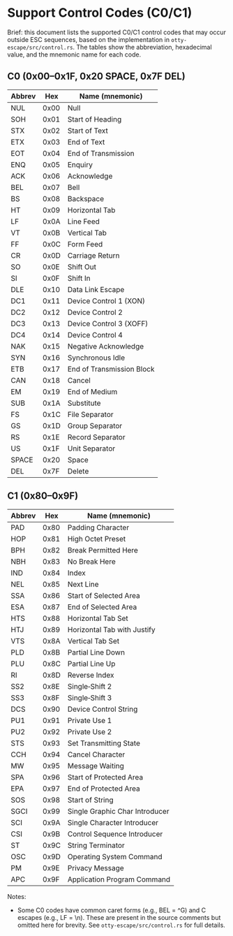 # Support Control Codes (C0/C1)

Brief: this document lists the supported C0/C1 control codes that may occur
outside ESC sequences, based on the implementation in
`otty-escape/src/control.rs`. The tables show the abbreviation, hexadecimal
value, and the mnemonic name for each code.

## C0 (0x00–0x1F, 0x20 SPACE, 0x7F DEL)

| Abbrev | Hex  | Name (mnemonic)       |
|---|---|---|
| NUL | 0x00 | Null |
| SOH | 0x01 | Start of Heading |
| STX | 0x02 | Start of Text |
| ETX | 0x03 | End of Text |
| EOT | 0x04 | End of Transmission |
| ENQ | 0x05 | Enquiry |
| ACK | 0x06 | Acknowledge |
| BEL | 0x07 | Bell |
| BS  | 0x08 | Backspace |
| HT  | 0x09 | Horizontal Tab |
| LF  | 0x0A | Line Feed |
| VT  | 0x0B | Vertical Tab |
| FF  | 0x0C | Form Feed |
| CR  | 0x0D | Carriage Return |
| SO  | 0x0E | Shift Out |
| SI  | 0x0F | Shift In |
| DLE | 0x10 | Data Link Escape |
| DC1 | 0x11 | Device Control 1 (XON) |
| DC2 | 0x12 | Device Control 2 |
| DC3 | 0x13 | Device Control 3 (XOFF) |
| DC4 | 0x14 | Device Control 4 |
| NAK | 0x15 | Negative Acknowledge |
| SYN | 0x16 | Synchronous Idle |
| ETB | 0x17 | End of Transmission Block |
| CAN | 0x18 | Cancel |
| EM  | 0x19 | End of Medium |
| SUB | 0x1A | Substitute |
| FS  | 0x1C | File Separator |
| GS  | 0x1D | Group Separator |
| RS  | 0x1E | Record Separator |
| US  | 0x1F | Unit Separator |
| SPACE | 0x20 | Space |
| DEL | 0x7F | Delete |

## C1 (0x80–0x9F)

| Abbrev | Hex  | Name (mnemonic) |
|---|---|---|
| PAD | 0x80 | Padding Character |
| HOP | 0x81 | High Octet Preset |
| BPH | 0x82 | Break Permitted Here |
| NBH | 0x83 | No Break Here |
| IND | 0x84 | Index |
| NEL | 0x85 | Next Line |
| SSA | 0x86 | Start of Selected Area |
| ESA | 0x87 | End of Selected Area |
| HTS | 0x88 | Horizontal Tab Set |
| HTJ | 0x89 | Horizontal Tab with Justify |
| VTS | 0x8A | Vertical Tab Set |
| PLD | 0x8B | Partial Line Down |
| PLU | 0x8C | Partial Line Up |
| RI  | 0x8D | Reverse Index |
| SS2 | 0x8E | Single‑Shift 2 |
| SS3 | 0x8F | Single‑Shift 3 |
| DCS | 0x90 | Device Control String |
| PU1 | 0x91 | Private Use 1 |
| PU2 | 0x92 | Private Use 2 |
| STS | 0x93 | Set Transmitting State |
| CCH | 0x94 | Cancel Character |
| MW  | 0x95 | Message Waiting |
| SPA | 0x96 | Start of Protected Area |
| EPA | 0x97 | End of Protected Area |
| SOS | 0x98 | Start of String |
| SGCI | 0x99 | Single Graphic Char Introducer |
| SCI | 0x9A | Single Character Introducer |
| CSI | 0x9B | Control Sequence Introducer |
| ST  | 0x9C | String Terminator |
| OSC | 0x9D | Operating System Command |
| PM  | 0x9E | Privacy Message |
| APC | 0x9F | Application Program Command |

Notes:
- Some C0 codes have common caret forms (e.g., BEL = ^G) and C escapes
  (e.g., LF = \n). These are present in the source comments but omitted here
  for brevity. See `otty-escape/src/control.rs` for full details.
